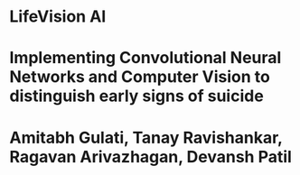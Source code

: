 # LifeVision AI
# Implementing Convolutional Neural Networks and Computer Vision to distinguish early signs of suicide
# Amitabh Gulati, Tanay Ravishankar, Ragavan Arivazhagan, Devansh Patil
